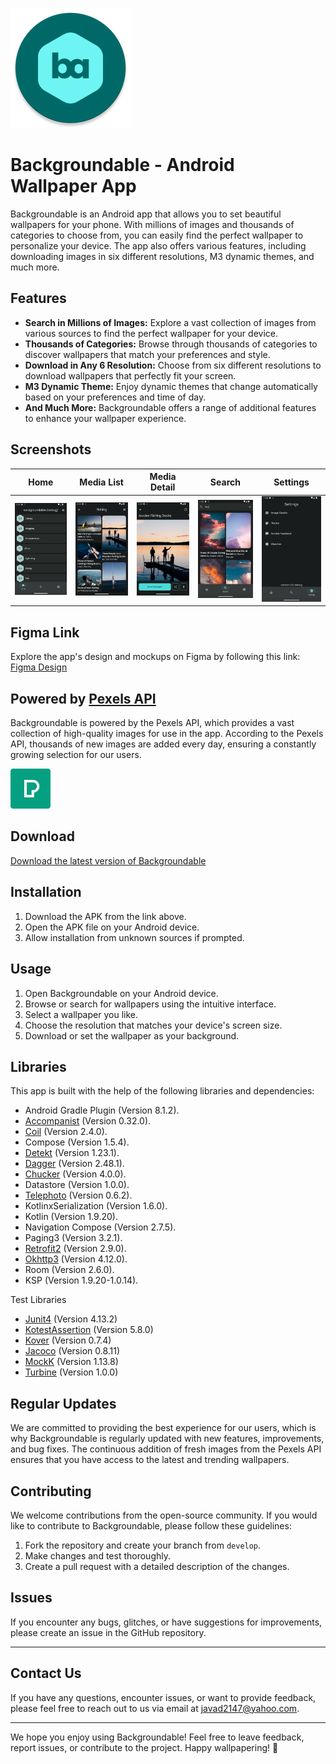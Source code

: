 
![Backgroundable Logo](app/src/main/res/mipmap-xxxhdpi/ic_launcher.webp)

# Backgroundable - Android Wallpaper App

Backgroundable is an Android app that allows you to set beautiful wallpapers for your phone. With millions of images and thousands of categories to choose from, you can easily find the perfect wallpaper to personalize your device. The app also offers various features, including downloading images in six different resolutions, M3 dynamic themes, and much more.

## Features

- **Search in Millions of Images:** Explore a vast collection of images from various sources to find the perfect wallpaper for your device.
- **Thousands of Categories:** Browse through thousands of categories to discover wallpapers that match your preferences and style.
- **Download in Any 6 Resolution:** Choose from six different resolutions to download wallpapers that perfectly fit your screen.
- **M3 Dynamic Theme:** Enjoy dynamic themes that change automatically based on your preferences and time of day.
- **And Much More:** Backgroundable offers a range of additional features to enhance your wallpaper experience.

## Screenshots

| Home                                                                            | Media List                                                                           | Media Detail                                                                             | Search                                                                              | Settings                                                                                |
|---------------------------------------------------------------------------------|--------------------------------------------------------------------------------------|------------------------------------------------------------------------------------------|-------------------------------------------------------------------------------------|-----------------------------------------------------------------------------------------|
| <img src="resource/screenshots/homeScreen.png" alt="Home" style="width:200px"/> | <img src="resource/screenshots/MediaList.png" alt="Media List" style="width:200px"/> | <img src="resource/screenshots/MediaDetail.png" alt="Media Detail" style="width:200px"/> | <img src="resource/screenshots/SearchScreen.png" alt="Search" style="width:200px"/> | <img src="resource/screenshots/SettingsScreen.png" alt="Settings" style="width:200px"/> |


## Figma Link

Explore the app's design and mockups on Figma by following this link: [Figma Design](https://www.figma.com/file/38WKj9umF8Wz84n21Uxn2O/Backgroundable?type=design&node-id=0%3A1&mode=design&t=g4D2qNkdP51Gopms-1)

## Powered by [Pexels API](https://www.pexels.com)

Backgroundable is powered by the Pexels API, which provides a vast collection of high-quality images for use in the app. According to the Pexels API, thousands of new images are added every day, ensuring a constantly growing selection for our users.

![Pexels Logo](resource/pexels.svg)

## Download

[Download the latest version of Backgroundable](https://github.com/javadjafari1/Backgroundable/releases)

## Installation

1. Download the APK from the link above.
2. Open the APK file on your Android device.
3. Allow installation from unknown sources if prompted.

## Usage

1. Open Backgroundable on your Android device.
2. Browse or search for wallpapers using the intuitive interface.
3. Select a wallpaper you like.
4. Choose the resolution that matches your device's screen size.
5. Download or set the wallpaper as your background.

## Libraries

This app is built with the help of the following libraries and dependencies:

- Android Gradle Plugin (Version 8.1.2).
- [Accompanist]([link_to_library2](https://github.com/google/accompanist)) (Version 0.32.0).
- [Coil](https://github.com/coil-kt/coil) (Version 2.4.0).
- Compose (Version 1.5.4).
- [Detekt](https://github.com/detekt/detekt) (Version 1.23.1).
- [Dagger](https://dagger.dev/) (Version 2.48.1).
- [Chucker](https://github.com/ChuckerTeam/chucker/) (Version 4.0.0).
- Datastore (Version 1.0.0).
- [Telephoto](https://github.com/saket/telephoto) (Version 0.6.2).
- KotlinxSerialization (Version 1.6.0).
- Kotlin (Version 1.9.20).
- Navigation Compose (Version 2.7.5).
- Paging3 (Version 3.2.1).
- [Retrofit2](https://github.com/square/retrofit) (Version 2.9.0).
- [Okhttp3](https://github.com/square/okhttp) (Version 4.12.0).
- Room (Version 2.6.0).
- KSP (Version 1.9.20-1.0.14).

Test Libraries
- [Junit4](https://github.com/junit-team/junit4) (Version 4.13.2)
- [KotestAssertion](https://github.com/kotest/kotest) (Version 5.8.0)
- [Kover](https://github.com/Kotlin/kotlinx-kover) (Version 0.7.4)
- [Jacoco](https://github.com/jacoco/jacoco) (Version 0.8.11)
- [MockK](https://github.com/mockk/mockk) (Version 1.13.8)
- [Turbine](https://github.com/cashapp/turbine) (Version 1.0.0)

## Regular Updates

We are committed to providing the best experience for our users, which is why Backgroundable is regularly updated with new features, improvements, and bug fixes. The continuous addition of fresh images from the Pexels API ensures that you have access to the latest and trending wallpapers.

## Contributing

We welcome contributions from the open-source community. If you would like to contribute to Backgroundable, please follow these guidelines:

1. Fork the repository and create your branch from `develop`.
2. Make changes and test thoroughly.
3. Create a pull request with a detailed description of the changes.

## Issues

If you encounter any bugs, glitches, or have suggestions for improvements, please create an issue in the GitHub repository.

---

## Contact Us

If you have any questions, encounter issues, or want to provide feedback, please feel free to reach out to us via email at [javad2147@yahoo.com](mailto:javad2147@yahoo.com).

---
We hope you enjoy using Backgroundable! Feel free to leave feedback, report issues, or contribute to the project. Happy wallpapering! 🎉
